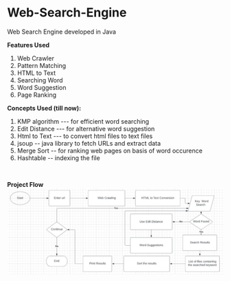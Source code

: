 # Web-Search-Engine
Web Search Engine developed in Java

**Features Used**<br/>
1) Web Crawler
2) Pattern Matching
3) HTML to Text
4) Searching Word
5) Word Suggestion
6) Page Ranking

**Concepts Used (till now):**<br/>
1) KMP algorithm --- for efficient word searching
2) Edit Distance --- for alternative word suggestion
3) Html to Text --- to convert html files to text files
4) jsoup -- java library to fetch URLs and extract data
5) Merge Sort -- for ranking web pages on basis of word occurence
6) Hashtable -- indexing the file

<br/>

**Project Flow**<br/>
![Project flow](https://github.com/ankit2104/Web-Search-Engine/blob/master/web-search-engine-flowchart.jpeg)
